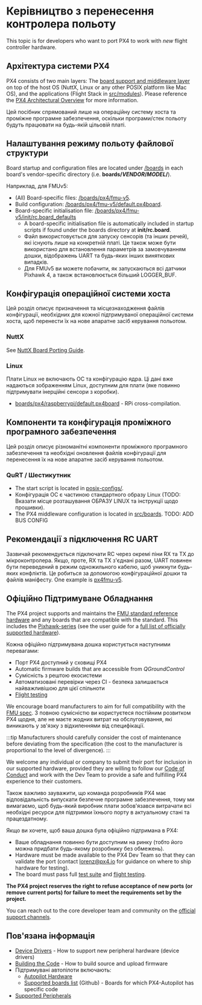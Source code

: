 # Керівництво з перенесення контролера польоту

This topic is for developers who want to port PX4 to work with _new_ flight controller hardware.

## Архітектура системи PX4

PX4 consists of two main layers: The [board support and middleware layer](../middleware/index.md) on top of the host OS (NuttX, Linux or any other POSIX platform like Mac OS), and the applications (Flight Stack in [src/modules](https://github.com/PX4/PX4-Autopilot/tree/main/src/modules)\). Please reference the [PX4 Architectural Overview](../concept/architecture.md) for more information.

Цей посібник спрямований лише на операційну систему хоста та проміжне програмне забезпечення, оскільки програми/стек польоту будуть працювати на будь-якій цільовій платі.

## Налаштування режиму польоту файлової структури

Board startup and configuration files are located under [/boards](https://github.com/PX4/PX4-Autopilot/tree/main/boards/) in each board's vendor-specific directory (i.e. **boards/_VENDOR_/_MODEL_/**).

Наприклад, для FMUv5:

- (All) Board-specific files: [/boards/px4/fmu-v5](https://github.com/PX4/PX4-Autopilot/tree/main/boards/px4/fmu-v5).<!-- NEED px4_version -->
- Build configuration: [/boards/px4/fmu-v5/default.px4board](https://github.com/PX4/PX4-Autopilot/blob/main/boards/px4/fmu-v5/default.px4board).<!-- NEED px4_version -->
- Board-specific initialisation file: [/boards/px4/fmu-v5/init/rc.board_defaults](https://github.com/PX4/PX4-Autopilot/blob/main/boards/px4/fmu-v5/init/rc.board_defaults) <!-- NEED px4_version -->
  - A board-specific initialisation file is automatically included in startup scripts if found under the boards directory at **init/rc.board**.
  - Файл використовується для запуску сенсорів (та інших речей), які існують лише на конкретній платі.
    Це також може бути використано для встановлення параметрів за замовчуванням дошки, відображень UART та будь-яких інших виняткових випадків.
  - Для FMUv5 ви можете побачити, як запускаються всі датчики Pixhawk 4, а також встановлюється більший LOGGER_BUF.

## Конфігурація операційної системи хоста

Цей розділ описує призначення та місцезнаходження файлів конфігурації, необхідних для кожної підтримуваної операційної системи хоста, щоб перенести їх на нове апаратне засіб керування польотом.

### NuttX

See [NuttX Board Porting Guide](porting_guide_nuttx.md).

### Linux

Плати Linux не включають ОС та конфігурацію ядра.
Ці дані вже надаються зображенням Linux, доступним для плати (яке повинно підтримувати інерційні сенсори з коробки).

- [boards/px4/raspberrypi/default.px4board](https://github.com/PX4/PX4-Autopilot/blob/main/boards/px4/raspberrypi/default.px4board) - RPi cross-compilation. <!-- NEED px4_version -->

## Компоненти та конфігурація проміжного програмного забезпечення

Цей розділ описує різноманітні компоненти проміжного програмного забезпечення та необхідні оновлення файлів конфігурації для перенесення їх на нове апаратне засіб керування польотом.

### QuRT / Шестикутник

- The start script is located in [posix-configs/](https://github.com/PX4/PX4-Autopilot/tree/main/posix-configs). <!-- NEED px4_version -->
- Конфігурація ОС є частиною стандартного образу Linux (TODO: Вказати місце розташування ОБРАЗУ LINUX та інструкції щодо прошивки).
- The PX4 middleware configuration is located in [src/boards](https://github.com/PX4/PX4-Autopilot/tree/main/boards). <!-- NEED px4_version --> TODO: ADD BUS CONFIG

## Рекомендації з підключення RC UART

Зазвичай рекомендується підключати RC через окремі піни RX та TX до мікроконтролера.
Якщо, проте, RX та TX з'єднані разом, UART повинен бути переведений в режим одножильного кабелю, щоб уникнути будь-яких конфліктів.
Це робиться за допомогою конфігураційної дошки та файлів маніфесту.
One example is [px4fmu-v5](https://github.com/PX4/PX4-Autopilot/blob/main/boards/px4/fmu-v5/src/manifest.c). <!-- NEED px4_version -->

## Офіційно Підтримуване Обладнання

The PX4 project supports and maintains the [FMU standard reference hardware](../hardware/reference_design.md) and any boards that are compatible with the standard.
This includes the [Pixhawk-series](../flight_controller/pixhawk_series.md) (see the user guide for a [full list of officially supported hardware](../flight_controller/index.md)).

Кожна офіційно підтримувана дошка користується наступними перевагами:

- Порт PX4 доступний у сховищі PX4
- Automatic firmware builds that are accessible from _QGroundControl_
- Сумісність з рештою екосистеми
- Автоматизовані перевірки через CI - безпека залишається найважливішою для цієї спільноти
- [Flight testing](../test_and_ci/test_flights.md)

We encourage board manufacturers to aim for full compatibility with the [FMU spec](https://pixhawk.org/).
З повною сумісністю ви користуєтеся постійним розвитком PX4 щодня, але не маєте жодних витрат на обслуговування, які виникають у зв'язку з відхиленнями від специфікації.

:::tip
Manufacturers should carefully consider the cost of maintenance before deviating from the specification (the cost to the manufacturer is proportional to the level of divergence).
:::

We welcome any individual or company to submit their port for inclusion in our supported hardware, provided they are willing to follow our [Code of Conduct](https://github.com/PX4/PX4-Autopilot/blob/main/CODE_OF_CONDUCT.md) and work with the Dev Team to provide a safe and fulfilling PX4 experience to their customers.

Також важливо зауважити, що команда розробників PX4 має відповідальність випускати безпечне програмне забезпечення, тому ми вимагаємо, щоб будь-який виробник плати зобов'язався витрачати всі необхідні ресурси для підтримки їхнього порту в актуальному стані та працездатному.

Якщо ви хочете, щоб ваша дошка була офіційно підтримана в PX4:

- Ваше обладнання повинно бути доступним на ринку (тобто його можна придбати будь-якому розробнику без обмежень).
- Hardware must be made available to the PX4 Dev Team so that they can validate the port (contact [lorenz@px4.io](mailto:lorenz@px4.io) for guidance on where to ship hardware for testing).
- The board must pass full [test suite](../test_and_ci/index.md) and [flight testing](../test_and_ci/test_flights.md).

**The PX4 project reserves the right to refuse acceptance of new ports (or remove current ports) for failure to meet the requirements set by the project.**

You can reach out to the core developer team and community on the [official support channels](../contribute/support.md).

## Пов'язана інформація

- [Device Drivers](../middleware/drivers.md) - How to support new peripheral hardware (device drivers)
- [Building the Code](../dev_setup/building_px4.md) - How to build source and upload firmware
- Підтримувані автопілоти включають:
  - [Autopilot Hardware](../flight_controller/index.md)
  - [Supported boards list](https://github.com/PX4/PX4-Autopilot/#supported-hardware) (Github) - Boards for which PX4-Autopilot has specific code
- [Supported Peripherals](../peripherals/index.md)
